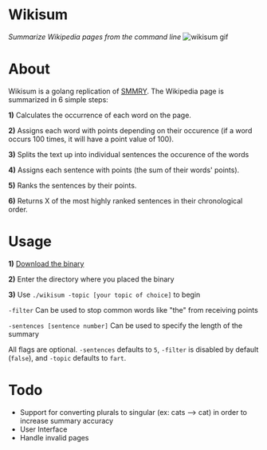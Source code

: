 # Wikisum
*Summarize Wikipedia pages from the command line*
![wikisum gif](https://i.imgur.com/mtm1fVT.gif)

# About
Wikisum is a golang replication of [SMMRY](https://smmry.com/about). The Wikipedia page is summarized in 6 simple steps:

**1)** Calculates the occurrence of each word on the page.

**2)** Assigns each word with points depending on their occurence (if a word occurs 100 times, it will have a point value of 100).

**3)** Splits the text up into individual sentences the occurence of the words 

**4)** Assigns each sentence with points (the sum of their words' points).

**5)** Ranks the sentences by their points.

**6)** Returns X of the most highly ranked sentences in their chronological order.

# Usage
**1)** [Download the binary](https://github.com/brrm/wikisum/releases/download/v0.1/wikisum) 

**2)** Enter the directory where you placed the binary

**3)** Use `./wikisum -topic [your topic of choice]` to begin

`-filter` Can be used to stop common words like "the" from receiving points

`-sentences [sentence number]` Can be used to specify the length of the summary

All flags are optional. `-sentences` defaults to `5`, `-filter` is disabled by default (`false`), and `-topic` defaults to `fart`.  

# Todo

* Support for converting plurals to singular (ex: cats --> cat) in order to increase summary accuracy
* User Interface
* Handle invalid pages